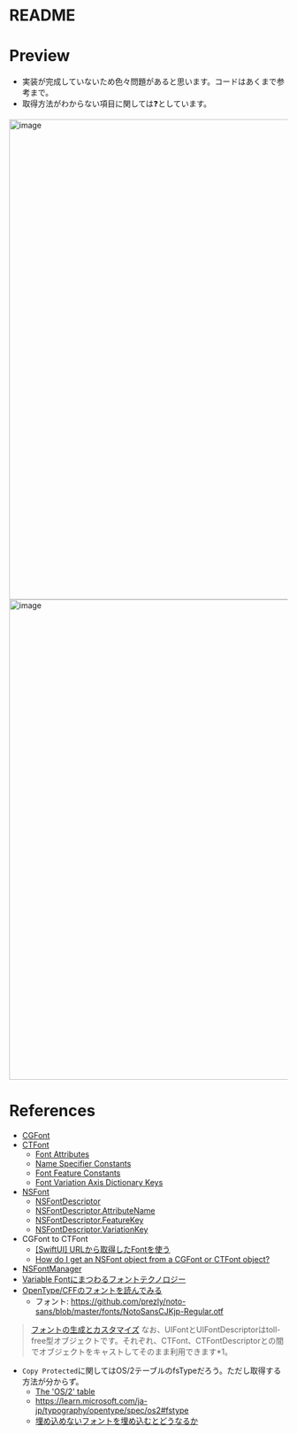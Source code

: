 #  README
# Preview
- 実装が完成していないため色々問題があると思います。コードはあくまで参考まで。
- 取得方法がわからない項目に関しては❓としています。

<img width="868" alt="image" src="https://github.com/pommdau/fontbook-demo/assets/29433103/c04b74eb-1f79-40d3-9966-f9eb14f81960">

<img width="868" alt="image" src="https://github.com/pommdau/fontbook-demo/assets/29433103/1574dc0b-9916-4584-919b-8939778d5c45">

# References
- [CGFont](https://developer.apple.com/documentation/coregraphics/cgfont)
- [CTFont](https://developer.apple.com/documentation/coretext/ctfont-q6r)
    - [Font Attributes](https://developer.apple.com/documentation/coretext/ctfontdescriptor/font_attributes)
    - [Name Specifier Constants](https://developer.apple.com/documentation/coretext/ctfont/name_specifier_constants)
    - [Font Feature Constants](https://developer.apple.com/documentation/coretext/ctfont/font_feature_constants)    
    - [Font Variation Axis Dictionary Keys](https://developer.apple.com/documentation/coretext/ctfont/font_variation_axis_dictionary_keys)
- [NSFont](https://developer.apple.com/documentation/appkit/nsfont)
    - [NSFontDescriptor](https://developer.apple.com/documentation/appkit/nsfontdescriptor)
    - [NSFontDescriptor\.AttributeName](https://developer.apple.com/documentation/appkit/nsfontdescriptor/attributename)
    - [NSFontDescriptor\.FeatureKey](https://developer.apple.com/documentation/appkit/nsfontdescriptor/featurekey)
    - [NSFontDescriptor\.VariationKey](https://developer.apple.com/documentation/appkit/nsfontdescriptor/variationkey)
- CGFont to CTFont
    - [\[SwiftUI\] URLから取得したFontを使う](https://zenn.dev/en3_hcl/articles/4d6099ae8fd498)
    - [How do I get an NSFont object from a CGFont or CTFont object?](https://stackoverflow.com/questions/4942711/how-do-i-get-an-nsfont-object-from-a-cgfont-or-ctfont-object)
- [NSFontManager](https://developer.apple.com/documentation/appkit/nsfontmanager)
- [Variable Fontにまつわるフォントテクノロジー](https://qiita.com/usagimaru/items/0d3c66618df43df93345)
- [OpenType/CFFのフォントを読んでみる](https://nixeneko.hatenablog.com/entry/2018/06/20/000000)
    - フォント: https://github.com/prezly/noto-sans/blob/master/fonts/NotoSansCJKjp-Regular.otf    

>[フォントの生成とカスタマイズ](https://thinkit.co.jp/story/2014/09/02/5199)
>なお、UIFontとUIFontDescriptorはtoll-free型オブジェクトです。それぞれ、CTFont、CTFontDescriptorとの間でオブジェクトをキャストしてそのまま利用できます*1。

- `Copy Protected`に関してはOS/2テーブルのfsTypeだろう。ただし取得する方法が分からず。
    - [The 'OS/2' table](https://developer.apple.com/fonts/TrueType-Reference-Manual/RM06/Chap6OS2.html)
    - https://learn.microsoft.com/ja-jp/typography/opentype/spec/os2#fstype
    - [埋め込めないフォントを埋め込むとどうなるか](https://zrbabbler.hatenablog.com/entry/20161016/1476593727)
